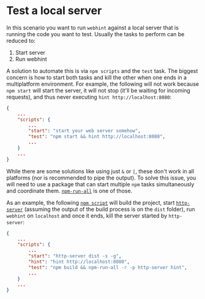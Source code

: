 # Test a local server

In this scenario you want to run `webhint` against a local server that
is running the code you want to test. Usually the tasks to perform can be
reduced to:

1. Start server
1. Run webhint

A solution to automate this is via `npm scripts` and the `test` task.
The biggest concern is how to start both tasks and kill the other when
one ends in a multiplatform environment. For example, the following will
not work because `npm start` will start the server, it will not stop
(it'll be waiting for incoming requests), and thus never executing
`hint http://localhost:8080`:

```json
{
    ...
    "scripts": {
        ...
        "start": "start your web server somehow",
        "test": "npm start && hint http://localhost:8080",
        ...
    }
    ...
}
```

While there are some solutions like using just `&` or `|`, these don't
work in all platforms (nor is recommended to pipe the output). To solve
this issue, you will need to use a package that can start multiple `npm`
tasks simultaneously and coordinate them. [`npm-run-all`][npm-run-all] is
one of those.

As an example, the following [`npm script`][npm scripts] will build the
project, start [`http-server`][http-server] (assuming the output of the
build process is on the `dist` folder), run `webhint` on `localhost`
and once it ends, kill the server started by `http-server`:

```json
{
    ...
    "scripts": {
        ...
        "start": "http-server dist -s -g",
        "hint": "hint http://localhost:8080",
        "test": "npm build && npm-run-all -r -p http-server hint",
        ...
    }
    ...
}
```

<!-- Link labels: -->

[http-server]: https://www.npmjs.com/package/http-server
[jenkins]: https://jenkins.io
[local-server]: #test-a-local-server
[npm scripts]: https://docs.npmjs.com/misc/scripts
[npm-run-all]: https://www.npmjs.com/package/npm-run-all
[webhint github]: https://github.com/webhintio/hint/issues/new
[webhint repo]: https://github.com/webhintio/hint/
[webhint.io]: https://webhint.io
[webhintio repo]: https://github.com/webhintio/webhint.io/
